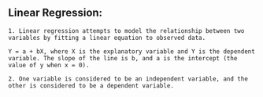 ## Linear Regression:
    1. Linear regression attempts to model the relationship between two variables by fitting a linear equation to observed data. 

    Y = a + bX, where X is the explanatory variable and Y is the dependent variable. The slope of the line is b, and a is the intercept (the value of y when x = 0).
    
    2. One variable is considered to be an independent variable, and the other is considered to be a dependent variable.
